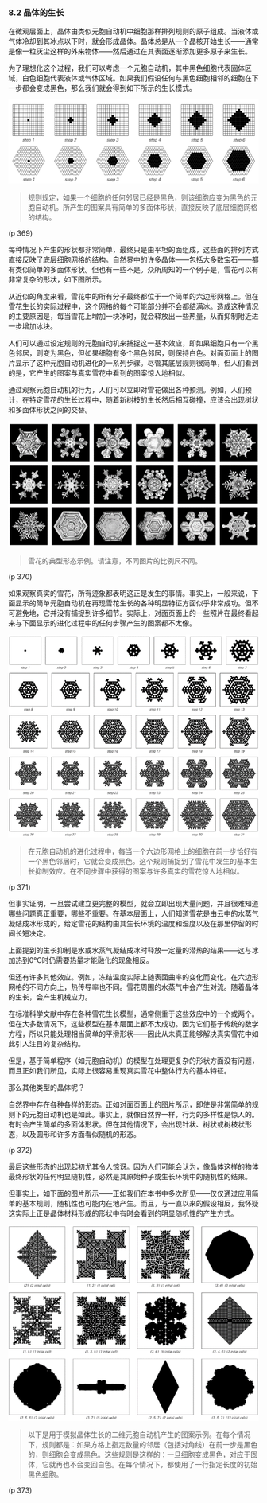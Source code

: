 ### 8.2  晶体的生长

在微观层面上，晶体由类似元胞自动机中细胞那样排列规则的原子组成。当液体或气体冷却到其冰点以下时，就会形成晶体。晶体总是从一个晶核开始生长——通常是像一粒灰尘这样的外来物体——然后通过在其表面逐渐添加更多原子来生长。

为了理想化这个过程，我们可以考虑一个元胞自动机，其中黑色细胞代表固体区域，白色细胞代表液体或气体区域。如果我们假设任何与黑色细胞相邻的细胞在下一步都会变成黑色，那么我们就会得到如下所示的生长模式。

![](assets/p369.png)

>规则规定，如果一个细胞的任何邻居已经是黑色，则该细胞应变为黑色的元胞自动机。所产生的图案具有简单的多面体形状，直接反映了底层细胞网格的结构。

(p 369)

每种情况下产生的形状都非常简单，最终只是由平坦的面组成，这些面的排列方式直接反映了底层细胞网格的结构。自然界中的许多晶体——包括大多数宝石——都有类似简单的多面体形状。但也有一些不是。众所周知的一个例子是，雪花可以有非常复杂的形状，如下图所示。

从近似的角度来看，雪花中的所有分子最终都位于一个简单的六边形网格上。但在雪花生长的实际过程中，这个网格的每个可能部分并不会都结满冰。造成这种情况的主要原因是，每当雪花上增加一块冰时，就会释放出一些热量，从而抑制附近进一步增加冰块。

人们可以通过设定规则的元胞自动机来捕捉这一基本效应，即如果细胞只有一个黑色邻居，则变为黑色，但如果细胞有多个黑色邻居，则保持白色。对面页面上的图片显示了这种元胞自动机进化的一系列步骤。尽管其底层规则很简单，但人们看到的是，它产生的图案与真实雪花中看到的图案惊人地相似。

通过观察元胞自动机的行为，人们可以立即对雪花做出各种预测。例如，人们预计，在特定雪花的生长过程中，随着新树枝的生长然后相互碰撞，应该会出现树状和多面体形状之间的交替。

![](assets/p370.png)

>雪花的典型形态示例。请注意，不同图片的比例尺不同。

(p 370)

如果观察真实的雪花，所有迹象都表明这正是发生的事情。事实上，一般来说，下面显示的简单元胞自动机在再现雪花生长的各种明显特征方面似乎非常成功。但不可避免地，它并没有捕捉到许多细节。实际上，对面页面上的一些照片在最终看起来与下面显示的进化过程中的任何步骤产生的图案都不太像。

![](assets/p371.png)

>在元胞自动机的进化过程中，每当一个六边形网格上的细胞在前一步恰好有一个黑色邻居时，它就会变成黑色。这个规则捕捉到了雪花中发生的基本生长抑制效应。在不同步骤中获得的图案与许多真实的雪花惊人地相似。

(p 371)

但事实证明，一旦尝试建立更完整的模型，就会立即出现大量问题，并且很难知道哪些问题真正重要，哪些不重要。在基本层面上，人们知道雪花是由云中的水蒸气凝结成冰形成的，给定雪花的结构由其生长环境的温度和湿度以及在那里停留的时间长短决定。

上面提到的生长抑制是水或水蒸气凝结成冰时释放一定量的潜热的结果——这与冰加热到0°C时仍需要热量才能融化的现象相反。

但还有许多其他效应。例如，冻结温度实际上随表面曲率的变化而变化。在六边形网格的不同方向上，热传导率也不同。雪花周围的水蒸气中会产生对流。随着晶体的生长，会产生机械应力。

在标准科学文献中存在各种雪花生长模型，通常侧重于这些效应中的一个或两个。但在大多数情况下，这些模型在基本层面上都不太成功。因为它们基于传统的数学方程，所以只能处理相当简单的平滑形状——因此从未真正能够解决真实雪花中如此引人注目的复杂结构。

但是，基于简单程序（如元胞自动机）的模型在处理更复杂的形状方面没有问题，而且正如我们所见，实际上很容易重现真实雪花中整体行为的基本特征。

那么其他类型的晶体呢？

自然界中存在各种各样的形态。正如对面页面上的图片所示，即使是非常简单的规则下的元胞自动机也是如此。事实上，就像自然界一样，行为的多样性是惊人的。有时会产生简单的多面体形状。但在其他情况下，会出现针状、树状或树枝状形态，以及圆形和许多方面看似随机的形态。

(p 372)

最后这些形态的出现起初尤其令人惊讶。因为人们可能会认为，像晶体这样的物体最终形状的任何明显随机性，必然是其原始种子或生长环境中的随机性的结果。

但事实上，如下面的图片所示——正如我们在本书中多次所见——仅仅通过应用简单的基本规则，随机性也可能内在地产生。而且，与一直以来的假设相反，我怀疑这实际上正是晶体材料形成的形状中有时会看到的明显随机性的产生方式。

![](assets/p373.png)

>以下是用于模拟晶体生长的二维元胞自动机产生的图案示例。在每个情况下，规则都是：如果方格上指定数量的邻居（包括对角线）在前一步是黑色的，则细胞会变成黑色。这些规则是这样的：一旦细胞变成黑色，对应于固体，它就再也不会变回白色。在每个情况下，都使用了一行指定长度的初始黑色细胞。

(p 373)



